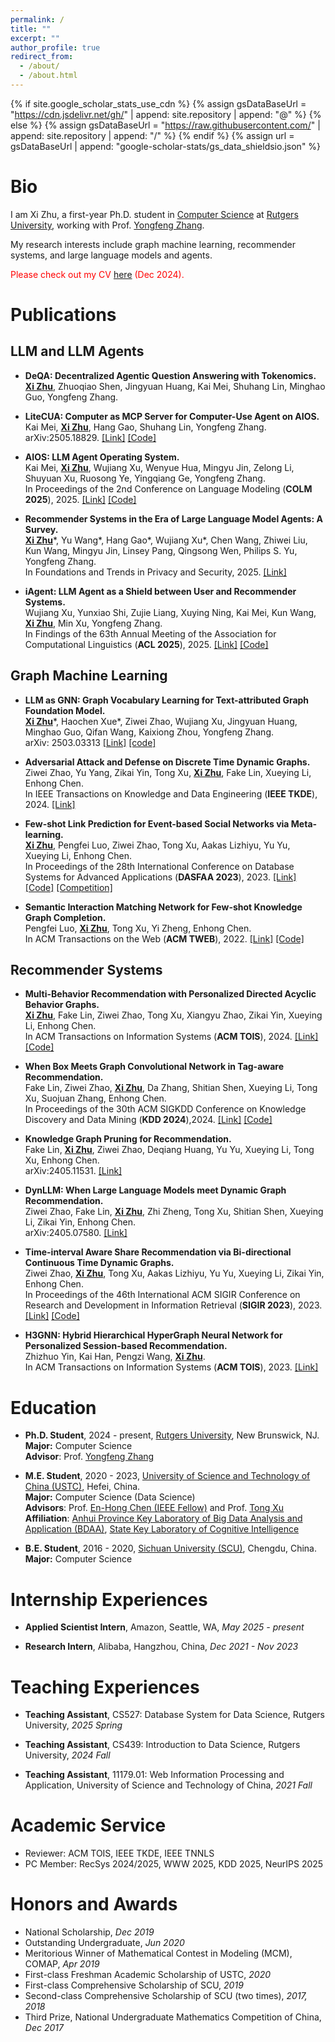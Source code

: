 ```yaml
---
permalink: /
title: ""
excerpt: ""
author_profile: true
redirect_from: 
  - /about/
  - /about.html
---
```


{% if site.google_scholar_stats_use_cdn %}
{% assign gsDataBaseUrl = "https://cdn.jsdelivr.net/gh/" | append: site.repository | append: "@" %}
{% else %}
{% assign gsDataBaseUrl = "https://raw.githubusercontent.com/" | append: site.repository | append: "/" %}
{% endif %}
{% assign url = gsDataBaseUrl | append: "google-scholar-stats/gs_data_shieldsio.json" %}

<span class='anchor' id='about-me'></span>

# Bio

I am Xi Zhu, a first-year Ph.D. student in <a href='http://cs.rutgers.edu/'>Computer Science</a> at <a href='http://www.rutgers.edu/'>Rutgers University</a>, working with Prof. <a href='http://www.yongfeng.me'>Yongfeng Zhang</a>. 
<!--
I received my M.E. degree in Data Science under the supervision of Prof. <a href='http://staff.ustc.edu.cn/~cheneh/'>En-Hong Chen</a> and Prof. <a href='http://staff.ustc.edu.cn/~tongxu/'>Tong Xu</a> from <a href='http://en.ustc.edu.cn/'>University of Science and Technology of China (USTC)</a>, where I was a member of <a href='https://bigdata.ustc.edu.cn/'>Anhui Province Key Laboratory of Big Data Analysis and Application (BDAA)</a>, a part of <a href='http://cogskl.iflytek.com/'>State Key Laboratory of Cognitive Intelligence</a>. Prior to that, I obtained my B.E. degree in Computer Science from <a href='https://en.scu.edu.cn/'>Sichuan University (SCU)</a>. 
-->
My research interests include graph machine learning, recommender systems, and large language models and agents.

<p style="color: red;">Please check out my CV <a href='https://drive.google.com/file/d/1Hovxlump-pvqBa8EdIduC5t8KPoJtP0F/view?usp=sharing'>here</a> (Dec 2024).</p>
<!--
My research interest includes neural machine translation and computer vision. I have published more than 100 papers at the top international AI conferences with total <a href='https://scholar.google.com/citations?user=DhtAFkwAAAAJ'>google scholar citations <strong><span id='total_cit'>260000+</span></strong></a> (You can also use google scholar badge <a href='https://scholar.google.com/citations?user=DhtAFkwAAAAJ'><img src="https://img.shields.io/endpoint?url={{ url | url_encode }}&logo=Google%20Scholar&labelColor=f6f6f6&color=9cf&style=flat&label=citations"></a>).
-->


<!--
# 🔥 News
- *2022.02*: &nbsp;🎉🎉 Lorem ipsum dolor sit amet, consectetur adipiscing elit. Vivamus ornare aliquet ipsum, ac tempus justo dapibus sit amet. 
- *2022.02*: &nbsp;🎉🎉 Lorem ipsum dolor sit amet, consectetur adipiscing elit. Vivamus ornare aliquet ipsum, ac tempus justo dapibus sit amet. 
-->

# Publications 
<!--
<div class='paper-box'><div class='paper-box-image'><div><div class="badge">CVPR 2016</div><img src='images/500x300.png' alt="sym" width="100%"></div></div>
<div class='paper-box-text' markdown="1">

[Deep Residual Learning for Image Recognition](https://openaccess.thecvf.com/content_cvpr_2016/papers/He_Deep_Residual_Learning_CVPR_2016_paper.pdf)

**Kaiming He**, Xiangyu Zhang, Shaoqing Ren, Jian Sun

[**Project**](https://scholar.google.com/citations?view_op=view_citation&hl=zh-CN&user=DhtAFkwAAAAJ&citation_for_view=DhtAFkwAAAAJ:ALROH1vI_8AC) <strong><span class='show_paper_citations' data='DhtAFkwAAAAJ:ALROH1vI_8AC'></span></strong>
- Lorem ipsum dolor sit amet, consectetur adipiscing elit. Vivamus ornare aliquet ipsum, ac tempus justo dapibus sit amet. 
</div>
</div>
-->

## LLM and LLM Agents

- **DeQA: Decentralized Agentic Question Answering with Tokenomics.** <br><strong><u>Xi Zhu</u></strong>, Zhuoqiao Shen, Jingyuan Huang, Kai Mei, Shuhang Lin, Minghao Guo, Yongfeng Zhang.

- **LiteCUA: Computer as MCP Server for Computer-Use Agent on AIOS.**  <br>Kai Mei, <strong><u>Xi Zhu</u></strong>, Hang Gao, Shuhang Lin, Yongfeng Zhang. <br>arXiv:2505.18829. [[Link]](https://arxiv.org/abs/2505.18829) [[Code]](https://github.com/agiresearch/LiteCUA)

- **AIOS: LLM Agent Operating System.** <br>Kai Mei, <strong><u>Xi Zhu</u></strong>, Wujiang Xu, Wenyue Hua, Mingyu Jin, Zelong Li, Shuyuan Xu, Ruosong Ye, Yingqiang Ge, Yongfeng Zhang. <br>In Proceedings of the 2nd Conference on Language Modeling (**COLM 2025**), 2025. [[Link]](https://arxiv.org/abs/2403.16971) [[Code]](https://github.com/agiresearch/AIOS) 

- **Recommender Systems in the Era of Large Language Model Agents: A Survey.** <br><strong><u>Xi Zhu</u></strong>\*, Yu Wang\*, Hang Gao\*, Wujiang Xu\*, Chen Wang, Zhiwei Liu, Kun Wang, Mingyu Jin, Linsey Pang, Qingsong Wen, Philips S. Yu, Yongfeng Zhang. <br>In Foundations and Trends in Privacy and Security, 2025. [[Link]](https://www.nowpublishers.com/article/Details/SEC-050)

- **iAgent: LLM Agent as a Shield between User and Recommender Systems.** <br>Wujiang Xu, Yunxiao Shi, Zujie Liang, Xuying Ning, Kai Mei, Kun Wang, <strong><u>Xi Zhu</u></strong>, Min Xu, Yongfeng Zhang.  <br> In Findings of the 63th Annual Meeting of the Association for Computational Linguistics (**ACL 2025**), 2025. [[Link]](https://arxiv.org/abs/2502.14662) [[Code]](https://github.com/WujiangXu/iAgent) 


## Graph Machine Learning

- **LLM as GNN: Graph Vocabulary Learning for Text-attributed Graph Foundation Model.** <br><strong><u>Xi Zhu</u></strong>\*, Haochen Xue\*, Ziwei Zhao, Wujiang Xu, Jingyuan Huang, Minghao Guo, Qifan Wang, Kaixiong Zhou, Yongfeng Zhang. <br>arXiv: 2503.03313 [[Link]](https://arxiv.org/abs/2503.03313v2) [[code]](https://github.com/agiresearch/PromptGFM)

- **Adversarial Attack and Defense on Discrete Time Dynamic Graphs.** <br>Ziwei Zhao, Yu Yang, Zikai Yin, Tong Xu, <strong><u>Xi Zhu</u></strong>, Fake Lin, Xueying Li, Enhong Chen. <br>In IEEE Transactions on Knowledge and Data Engineering (**IEEE TKDE**), 2024.  [[Link]](https://ieeexplore.ieee.org/stamp/stamp.jsp?arnumber=10623545) 

- **Few-shot Link Prediction for Event-based Social Networks via Meta-learning.** <br> <strong><u>Xi Zhu</u></strong>, Pengfei Luo, Ziwei Zhao, Tong Xu, Aakas Lizhiyu, Yu Yu, Xueying Li, Enhong Chen. <br>In Proceedings of the 28th International Conference on Database Systems for Advanced Applications (**DASFAA 2023**), 2023. [[Link]](https://link.springer.com/chapter/10.1007/978-3-031-30675-4_3) [[Code]](https://github.com/xizhu1022/FSLP-EBSNs) [[Competition]](https://tianchi.aliyun.com/competition/entrance/532073/information)

- **Semantic Interaction Matching Network for Few-shot Knowledge Graph Completion.** <br>Pengfei Luo, <strong><u>Xi Zhu</u></strong>, Tong Xu, Yi Zheng, Enhong Chen. <br>In ACM Transactions on the Web (**ACM TWEB**), 2022. [[Link]](https://dl.acm.org/doi/10.1145/3589557) [[Code]](https://github.com/pengfei-luo/SIM)

## Recommender Systems

- **Multi-Behavior Recommendation with Personalized Directed Acyclic Behavior Graphs.** <br><strong><u>Xi Zhu</u></strong>, Fake Lin, Ziwei Zhao, Tong Xu, Xiangyu Zhao, Zikai Yin, Xueying Li, Enhong Chen. <br>In ACM Transactions on Information Systems (**ACM TOIS**), 2024. [[Link]](https://dl.acm.org/doi/10.1145/3696417) [[Code]](https://github.com/xizhu1022/DA-GCN) 

- **When Box Meets Graph Convolutional Network in Tag-aware Recommendation.**<br> Fake Lin, Ziwei Zhao, <strong><u>Xi Zhu</u></strong>, Da Zhang, Shitian Shen, Xueying Li, Tong Xu, Suojuan Zhang, Enhong Chen.<br> In Proceedings of the 30th ACM SIGKDD Conference on Knowledge Discovery and Data Mining (**KDD 2024**),2024. [[Link]](https://arxiv.org/abs/2406.12020) [[Code]](https://github.com/critical88/BoxGNN) 

- **Knowledge Graph Pruning for Recommendation.** <br>Fake Lin, <strong><u>Xi Zhu</u></strong>, Ziwei Zhao, Deqiang Huang, Yu Yu, Xueying Li, Tong Xu, Enhong Chen. <br>arXiv:2405.11531. [[Link]](https://arxiv.org/abs/2405.11531)

- **DynLLM: When Large Language Models meet Dynamic Graph Recommendation.** <br>Ziwei Zhao, Fake Lin, <strong><u>Xi Zhu</u></strong>, Zhi Zheng, Tong Xu, Shitian Shen, Xueying Li, Zikai Yin, Enhong Chen. <br>arXiv:2405.07580. [[Link]](https://arxiv.org/abs/2405.07580)

- **Time-interval Aware Share Recommendation via Bi-directional Continuous Time Dynamic Graphs.** <br>Ziwei Zhao, <strong><u>Xi Zhu</u></strong>, Tong Xu, Aakas Lizhiyu, Yu Yu, Xueying Li, Zikai Yin, Enhong Chen. <br>In Proceedings of the 46th International ACM SIGIR Conference on Research and Development in Information Retrieval (**SIGIR 2023**), 2023. [[Link]](https://dl.acm.org/doi/10.1145/3539618.3591775) [[Code]](https://github.com/meteor-gif/DynShare) 

- **H3GNN: Hybrid Hierarchical HyperGraph Neural Network for Personalized Session-based Recommendation.** <br>Zhizhuo Yin, Kai Han, Pengzi Wang, <strong><u>Xi Zhu</u></strong>. <br>In ACM Transactions on Information Systems (**ACM TOIS**), 2023. [[Link]](https://dl.acm.org/doi/10.1145/3630002)


# Education
- **Ph.D. Student**, 2024 - present, <a href='http://www.rutgers.edu/'>Rutgers University</a>, New Brunswick, NJ. <br>**Major:** Computer Science   &nbsp;&nbsp;&nbsp;&nbsp;&nbsp;&nbsp;  <br>**Advisor**: Prof. <a href='http://www.yongfeng.me'>Yongfeng Zhang</a>

- **M.E. Student**, 2020 - 2023, <a href='http://en.ustc.edu.cn/'>University of Science and Technology of China (USTC)</a>, Hefei, China. <br>**Major:** Computer Science (Data Science)   <br>**Advisors**: Prof. <a href='http://staff.ustc.edu.cn/~cheneh/'>En-Hong Chen (IEEE Fellow)</a> and Prof. <a href='http://staff.ustc.edu.cn/~tongxu/'>Tong Xu</a><br>**Affiliation**: <a href='https://bigdata.ustc.edu.cn/'>Anhui Province Key Laboratory of Big Data Analysis and Application (BDAA)</a>, <a href='http://cogskl.iflytek.com/'>State Key Laboratory of Cognitive Intelligence</a>

- **B.E. Student**, 2016 - 2020, <a href='https://en.scu.edu.cn/'>Sichuan University (SCU)</a>, Chengdu, China. <br>**Major:** Computer Science   

# Internship Experiences
- **Applied Scientist Intern**, Amazon, Seattle, WA, *May 2025 - present* 

- **Research Intern**, Alibaba, Hangzhou, China, *Dec 2021 - Nov 2023* 


# Teaching Experiences
- **Teaching Assistant**, CS527: Database System for Data Science, Rutgers University, *2025 Spring*

- **Teaching Assistant**, CS439: Introduction to Data Science, Rutgers University, *2024 Fall*

- **Teaching Assistant**, 11179.01: Web Information Processing and Application, University of Science and Technology of China, *2021 Fall*

# Academic Service
- Reviewer: ACM TOIS, IEEE TKDE, IEEE TNNLS
- PC Member: RecSys 2024/2025, WWW 2025, KDD 2025, NeurIPS 2025

# Honors and Awards
- National Scholarship, *Dec 2019*
- Outstanding Undergraduate, *Jun 2020*
- Meritorious Winner of Mathematical Contest in Modeling (MCM), COMAP, *Apr 2019*
- First-class Freshman Academic Scholarship of USTC, *2020*
- First-class Comprehensive Scholarship of SCU, *2019*
- Second-class Comprehensive Scholarship of SCU (two times), *2017, 2018*
- Third Prize, National Undergraduate Mathematics Competition of China, *Dec 2017*


<!--
# Invited Talks
- *2021.06*, Lorem ipsum dolor sit amet, consectetur adipiscing elit. Vivamus ornare aliquet ipsum, ac tempus justo dapibus sit amet. 
- *2021.03*, Lorem ipsum dolor sit amet, consectetur adipiscing elit. Vivamus ornare aliquet ipsum, ac tempus justo dapibus sit amet.  \| [\[video\]](https://github.com/)
-->
<!--
# Patents 

- **Method, System, Device and Storage Medium of Few-shot Knowledge Graph Completion.** <br> Tong Xu, Enhong Chen, Pengfei Luo, <strong><u>Xi Zhu</u></strong>. <br> CN202210492838, China, Granted.

- **Model Training Method, Object Recommendation Algorithm and Related Devices for Realizing Object Recommendation.** <br>Zhizhuo Yin, <strong><u>Xi Zhu</u></strong>, Ziwei Zhao, Pengzi Wang, Yu Yu, Xueying Li. <br> CN202310173248, China, Published.

- **Methods, Devices, Equipment and Storage Media for Information Sharing Processing.** <br>Ziwei Zhao, Yu Yu, Xueying Li, <strong><u>Xi Zhu</u></strong>. <br> CN202211328249, China, Published.

- **Method, System, Device and Storage Medium of Knowledge Graph Pruning for Recommendation.** <br>Fake Lin, <strong><u>Xi Zhu</u></strong>, Ziwei Zhao, Shitian Shen, Xueying Li. <br> CN202310173248, China, Published.

- **Method and System of Multi-behavior Recommendation Based on Directed Acyclic Behavior Graphs.** <br><strong><u>Xi Zhu</u></strong>, Fake Lin, Ziwei Zhao, Shitian Shen, Xueying Li, Zhizhuo Yin, Pengzi Wang. <br> CN202311146600, China, Published.

-->
